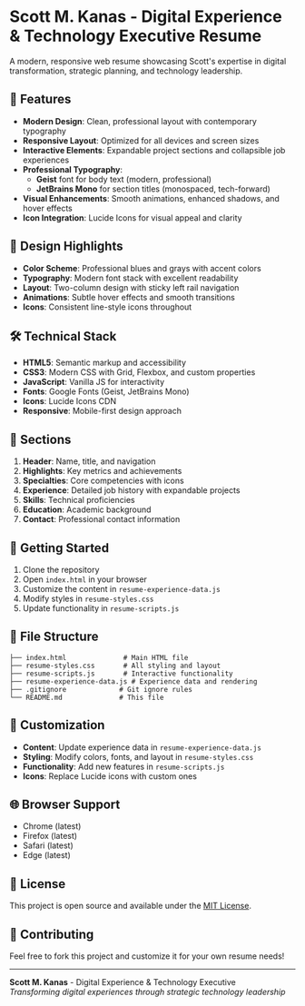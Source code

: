 # Scott M. Kanas - Digital Experience & Technology Executive Resume

A modern, responsive web resume showcasing Scott's expertise in digital transformation, strategic planning, and technology leadership.

## 🚀 Features

- **Modern Design**: Clean, professional layout with contemporary typography
- **Responsive Layout**: Optimized for all devices and screen sizes
- **Interactive Elements**: Expandable project sections and collapsible job experiences
- **Professional Typography**: 
  - **Geist** font for body text (modern, professional)
  - **JetBrains Mono** for section titles (monospaced, tech-forward)
- **Visual Enhancements**: Smooth animations, enhanced shadows, and hover effects
- **Icon Integration**: Lucide Icons for visual appeal and clarity

## 🎨 Design Highlights

- **Color Scheme**: Professional blues and grays with accent colors
- **Typography**: Modern font stack with excellent readability
- **Layout**: Two-column design with sticky left rail navigation
- **Animations**: Subtle hover effects and smooth transitions
- **Icons**: Consistent line-style icons throughout

## 🛠️ Technical Stack

- **HTML5**: Semantic markup and accessibility
- **CSS3**: Modern CSS with Grid, Flexbox, and custom properties
- **JavaScript**: Vanilla JS for interactivity
- **Fonts**: Google Fonts (Geist, JetBrains Mono)
- **Icons**: Lucide Icons CDN
- **Responsive**: Mobile-first design approach

## 📱 Sections

1. **Header**: Name, title, and navigation
2. **Highlights**: Key metrics and achievements
3. **Specialties**: Core competencies with icons
4. **Experience**: Detailed job history with expandable projects
5. **Skills**: Technical proficiencies
6. **Education**: Academic background
7. **Contact**: Professional contact information

## 🚀 Getting Started

1. Clone the repository
2. Open `index.html` in your browser
3. Customize the content in `resume-experience-data.js`
4. Modify styles in `resume-styles.css`
5. Update functionality in `resume-scripts.js`

## 📁 File Structure

```
├── index.html              # Main HTML file
├── resume-styles.css       # All styling and layout
├── resume-scripts.js       # Interactive functionality
├── resume-experience-data.js # Experience data and rendering
├── .gitignore             # Git ignore rules
└── README.md              # This file
```

## 🎯 Customization

- **Content**: Update experience data in `resume-experience-data.js`
- **Styling**: Modify colors, fonts, and layout in `resume-styles.css`
- **Functionality**: Add new features in `resume-scripts.js`
- **Icons**: Replace Lucide icons with custom ones

## 🌐 Browser Support

- Chrome (latest)
- Firefox (latest)
- Safari (latest)
- Edge (latest)

## 📄 License

This project is open source and available under the [MIT License](LICENSE).

## 🤝 Contributing

Feel free to fork this project and customize it for your own resume needs!

---

**Scott M. Kanas** - Digital Experience & Technology Executive  
*Transforming digital experiences through strategic technology leadership*
